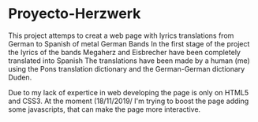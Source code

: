 # Proyecto-Herzwerk

This project attemps to creat a web page with lyrics translations from German to Spanish of metal German Bands
In the first stage of the project the lyrics of the bands Megaherz and Eisbrecher have been completely translated into Spanish
The translations have been made by a human (me) using the Pons translation dictionary and the German-German dictionary Duden. 

Due to my lack of expertice in web developing the page is only on HTML5 and CSS3. 
At the moment (18/11/2019/ I'm trying to boost the page adding some javascripts, that can make the page more interactive. 
